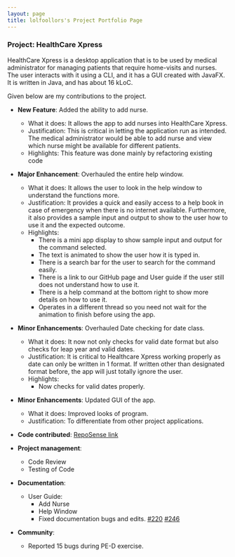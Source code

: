 ```yaml
---
layout: page
title: lolfoollors's Project Portfolio Page
---
```


### Project: HealthCare Xpress

HealthCare Xpress is a desktop application that is to be used by medical administrator for managing patients that require home-visits and nurses. The user interacts with it using a CLI, and it has a GUI created with JavaFX. It is written in Java, and has about 16 kLoC.

Given below are my contributions to the project.

* **New Feature**: Added the ability to add nurse.
    * What it does: It allows the app to add nurses into HealthCare Xpress.
    * Justification: This is critical in letting the application run as intended. The medical administrator would be able to add nurse and view which nurse might be available for different patients.
    * Highlights: This feature was done mainly by refactoring existing code

* **Major Enhancement**: Overhauled the entire help window.
    * What it does: It allows the user to look in the help window to understand the functions more.
    * Justification: It provides a quick and easily access to a help book in case of emergency when there is no internet available. Furthermore, it also provides a sample input and output to show to the user how to use it and the expected outcome.
    * Highlights:
      * There is a mini app display to show sample input and output for the command selected.
      * The text is animated to show the user how it is typed in.
      * There is a search bar for the user to search for the command easily.
      * There is a link to our GitHub page and User guide if the user still does not understand how to use it.
      * There is a help command at the bottom right to show more details on how to use it.
      * Operates in a different thread so you need not wait for the animation to finish before using the app.

* **Minor Enhancements**: Overhauled Date checking for date class.
    * What it does: It now not only checks for valid date format but also checks for leap year and valid dates.
    * Justification: It is critical to Healthcare Xpress working properly as date can only be written in 1 format. If written other than designated format before, the app will just totally ignore the user.
    * Highlights: 
      * Now checks for valid dates properly.

* **Minor Enhancements**: Updated GUI of the app.
    * What it does: Improved looks of program.
    * Justification: To differentiate from other project applications.

* **Code contributed**: [RepoSense link](https://nus-cs2103-ay2223s1.github.io/tp-dashboard/?search=ay2223s1-cs2103-f13-4&sort=groupTitle&sortWithin=title&timeframe=commit&mergegroup=&groupSelect=groupByRepos&breakdown=true&checkedFileTypes=docs~functional-code~test-code~other&since=2022-09-16&tabOpen=true&tabType=authorship&tabAuthor=LolfoollorS&tabRepo=AY2223S1-CS2103-F13-4%2Ftp%5Bmaster%5D&authorshipIsMergeGroup=false&authorshipFileTypes=docs~functional-code~test-code&authorshipIsBinaryFileTypeChecked=false&authorshipIsIgnoredFilesChecked=false)

* **Project management**:
    * Code Review
    * Testing of Code

* **Documentation**:
    * User Guide:
        * Add Nurse
        * Help Window
        * Fixed documentation bugs and edits. [#220](https://github.com/AY2223S1-CS2103-F13-4/tp/pull/220/files) [#246](https://github.com/AY2223S1-CS2103-F13-4/tp/pull/246)

* **Community**:
    * Reported 15 bugs during PE-D exercise.


